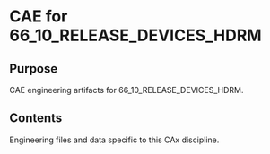 # CAE for 66_10_RELEASE_DEVICES_HDRM

## Purpose
CAE engineering artifacts for 66_10_RELEASE_DEVICES_HDRM.

## Contents
Engineering files and data specific to this CAx discipline.
